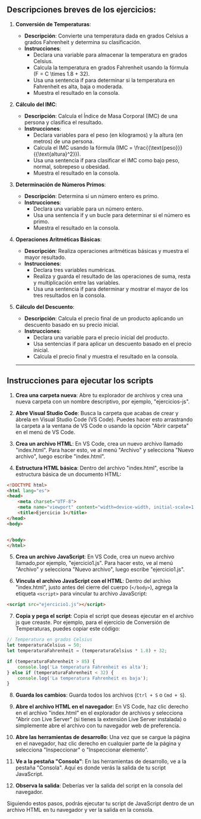 ## Descripciones breves de los ejercicios:

1. **Conversión de Temperaturas**:
   - **Descripción**: Convierte una temperatura dada en grados Celsius a grados Fahrenheit y determina su clasificación.
   - **Instrucciones**: 
     - Declara una variable para almacenar la temperatura en grados Celsius.
     - Calcula la temperatura en grados Fahrenheit usando la fórmula \(F = C \times 1.8 + 32\).
     - Usa una sentencia if para determinar si la temperatura en Fahrenheit es alta, baja o moderada.
     - Muestra el resultado en la consola.

2. **Cálculo del IMC**:
   - **Descripción**: Calcula el Índice de Masa Corporal (IMC) de una persona y clasifica el resultado.
   - **Instrucciones**: 
     - Declara variables para el peso (en kilogramos) y la altura (en metros) de una persona.
     - Calcula el IMC usando la fórmula \(IMC = \frac{{\text{peso}}}{{\text{altura}^2}}\).
     - Usa una sentencia if para clasificar el IMC como bajo peso, normal, sobrepeso u obesidad.
     - Muestra el resultado en la consola.

3. **Determinación de Números Primos**:
   - **Descripción**: Determina si un número entero es primo.
   - **Instrucciones**: 
     - Declara una variable para un número entero.
     - Usa una sentencia if y un bucle para determinar si el número es primo.
     - Muestra el resultado en la consola.

4. **Operaciones Aritméticas Básicas**:
   - **Descripción**: Realiza operaciones aritméticas básicas y muestra el mayor resultado.
   - **Instrucciones**: 
     - Declara tres variables numéricas.
     - Realiza y guarda el resultado de las operaciones de suma, resta y multiplicación entre las variables.
     - Usa una sentencia if para determinar y mostrar el mayor de los tres resultados en la consola.

5. **Cálculo del Descuento**:
   - **Descripción**: Calcula el precio final de un producto aplicando un descuento basado en su precio inicial.
   - **Instrucciones**: 
     - Declara una variable para el precio inicial del producto.
     - Usa sentencias if para aplicar un descuento basado en el precio inicial.
     - Calcula el precio final y muestra el resultado en la consola.
    ***

## Instrucciones para ejecutar los scripts

1. **Crea una carpeta nueva**: Abre tu explorador de archivos y crea una nueva carpeta con un nombre descriptivo, por ejemplo, "ejercicios-js".

2. **Abre Visual Studio Code**: Busca la carpeta que acabas de crear y ábrela en Visual Studio Code (VS Code). Puedes hacer esto arrastrando la carpeta a la ventana de VS Code o usando la opción "Abrir carpeta" en el menú de VS Code.

3. **Crea un archivo HTML**: En VS Code, crea un nuevo archivo llamado "index.html". Para hacer esto, ve al menú "Archivo" y selecciona "Nuevo archivo", luego escribe "index.html".

4. **Estructura HTML básica**: Dentro del archivo "index.html", escribe la estructura básica de un documento HTML:

```html
<!DOCTYPE html>
<html lang="es">
<head>
    <meta charset="UTF-8">
    <meta name="viewport" content="width=device-width, initial-scale=1.0">
    <title>Ejercicio 1</title>
</head>
<body>


</body>
</html>
```

5. **Crea un archivo JavaScript**: En VS Code, crea un nuevo archivo llamado,por ejemplo, "ejercicio1.js". Para hacer esto, ve al menú "Archivo" y selecciona "Nuevo archivo", luego escribe "ejercicio1.js".

6. **Vincula el archivo JavaScript con el HTML**: Dentro del archivo "index.html", justo antes del cierre del cuerpo (`</body>`), agrega la etiqueta `<script>` para vincular tu archivo JavaScript:

```html
<script src="ejercicio1.js"></script>
```



7. **Copia y pega el script**: Copia el script que deseas ejecutar en el archivo js que creaste. Por ejemplo, para el ejercicio de Conversión de Temperaturas, puedes copiar este código:

```javascript
// Temperatura en grados Celsius
let temperaturaCelsius = 50;
let temperaturaFahrenheit = (temperaturaCelsius * 1.8) + 32;

if (temperaturaFahrenheit > 85) {
    console.log('La temperatura Fahrenheit es alta');
} else if (temperaturaFahrenheit < 32) {
    console.log('La temperatura Fahrenheit es baja');
}
```

8. **Guarda los cambios**: Guarda todos los archivos (`Ctrl + S` o `Cmd + S`).

9. **Abre el archivo HTML en el navegador**: En VS Code, haz clic derecho en el archivo "index.html" en el explorador de archivos y selecciona "Abrir con Live Server" (si tienes la extensión Live Server instalada) o simplemente abre el archivo con tu navegador web de preferencia.

10. **Abre las herramientas de desarrollo**: Una vez que se cargue la página en el navegador, haz clic derecho en cualquier parte de la página y selecciona "Inspeccionar" o "Inspeccionar elemento".

11. **Ve a la pestaña "Consola"**: En las herramientas de desarrollo, ve a la pestaña "Consola". Aquí es donde verás la salida de tu script JavaScript.

12. **Observa la salida**: Deberías ver la salida del script en la consola del navegador.

Siguiendo estos pasos, podrás ejecutar tu script de JavaScript dentro de un archivo HTML en tu navegador y ver la salida en la consola.
